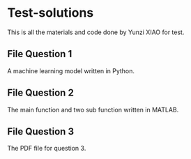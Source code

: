 # Test-solutions

This is all the materials and code done by Yunzi XIAO for test.

## File Question 1 
A machine learning model written in Python.

## File Question 2
The main function and two sub function written in MATLAB.

## File Question 3
The PDF file for question 3.
